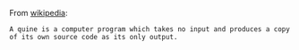 From [wikipedia](https://en.wikipedia.org/wiki/Quine_(computing)):
```
A quine is a computer program which takes no input and produces a copy of its own source code as its only output.
```

